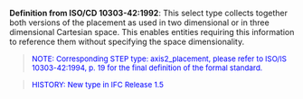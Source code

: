 ﻿**Definition from ISO/CD 10303-42:1992**: This select type collects together both versions of the placement as used in two dimensional or in three dimensional Cartesian space. This enables entities requiring this information to reference them without specifying the space dimensionality.

> <font color="#0000FF" size="-1">NOTE: Corresponding STEP type:
		axis2_placement, please refer to ISO/IS 10303-42:1994, p. 19 for the final
		definition of the formal standard. </font>

> <font color="#0000FF" size="-1">HISTORY: New type in IFC
		Release 1.5</font>
